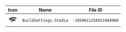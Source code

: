 | Icon | Name | File ID |
| ---  | ---  | ---     |
| ![](BuildSettings.Stadia.png) | `BuildSettings.Stadia` | `-1059611258551044968` |

